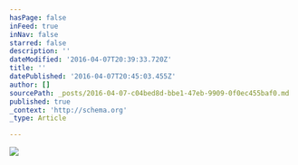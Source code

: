 ```yaml
---
hasPage: false
inFeed: true
inNav: false
starred: false
description: ''
dateModified: '2016-04-07T20:39:33.720Z'
title: ''
datePublished: '2016-04-07T20:45:03.455Z'
author: []
sourcePath: _posts/2016-04-07-c04bed8d-bbe1-47eb-9909-0f0ec455baf0.md
published: true
_context: 'http://schema.org'
_type: Article

---
```

![](https://the-grid-user-content.s3-us-west-2.amazonaws.com/4d5763f2-b385-429b-8eb9-1c7ec8be9d54.jpg)